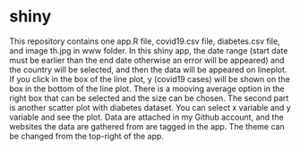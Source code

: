 # shiny
This repository contains one app.R file, covid19.csv file, diabetes.csv file, and image th.jpg in www folder. 
In this shiny app, the date range (start date must be earlier than the end date otherwise an error will be appeared) and the country will be selected, and then the data will be appeared on lineplot.
If you click in the box of the line plot, y (covid19 cases) will be shown on the box in the bottom of the line plot. 
There is a mooving average option in the right box that can be selected and the size can be chosen.
The second part is another scatter plot with diabetes dataset. You can select x variable and y variable and see the plot.
Data are attached in my Github account, and the websites the data are gathered from are tagged in the app.
The theme can be changed from the top-right of the app.
